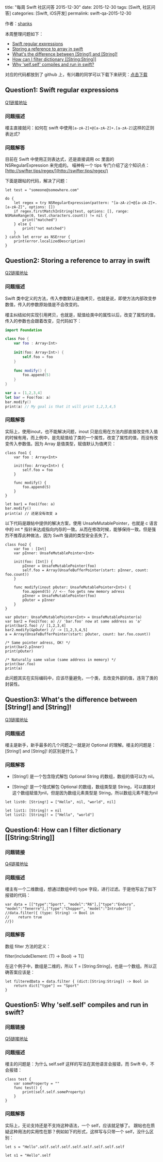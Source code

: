 title: "每周 Swift 社区问答 2015-12-30"
date: 2015-12-30
tags: [Swift, 社区问答]
categories: [Swift, iOS开发]
permalink: swift-qa-2015-12-30


作者：[shanks](http://codebuild.me)

本周整理问题如下：

* [Swift regular expressions](#Q1)
* [Storing a reference to array in swift](#Q2)
* [What's the difference between [String!] and [String]!](#Q3)
* [How can I filter dictionary \[\[String:String\]\]](#Q4)
* [Why 'self.self' compiles and run in swift?](#Q5)


对应的代码都放到了 github 上，有兴趣的同学可以下载下来研究：[点击下载](https://github.com/SwiftGGTeam/SwiftCommunityWeeklyQA/tree/master/20151230/%E6%AF%8F%E5%91%A8%20Swift%20%E7%A4%BE%E5%8C%BA%E9%97%AE%E7%AD%9420151230.playground)

<!--more-->

<a name="Q1"></a>

## Question1: Swift regular expressions

[Q1链接地址](http://stackoverflow.com/questions/34459701/swift-regular-expressions)



### 问题描述

楼主直接就问：如何在 swift 中使用`[a-zA-Z]+@[a-zA-Z]+.[a-zA-Z]`这样的正则表达式?


### 问题解答

目前在 Swift 中使用正则表达式，还是直接调用 oc 里面的 NSRegularExpression 来完成的。
喵神有一个 tips 专门介绍了这个知识点：
[http://swifter.tips/regex/](http://swifter.tips/regex/)

下面是跟帖的代码，解决了问题：

```
let test = "someone@somewhere.com"

do {
    let regex = try NSRegularExpression(pattern: "[a-zA-z]+@[a-zA-Z]+.[a-zA-Z]", options: [])
    if regex.firstMatchInString(test, options: [], range: NSMakeRange(0, test.characters.count)) != nil {
        print("matched")
    } else {
        print("not matched")
    }
} catch let error as NSError {
    print(error.localizedDescription)
}
```


<a name="Q2"></a>

## Question2: Storing a reference to array in swift

[Q2链接地址](http://stackoverflow.com/questions/34486043/storing-a-reference-to-array-in-swift)



### 问题描述

Swift 类中定义的方法，传入参数默认是值拷贝，也就是说，即使方法内部改变参数值，传入的参数原始值是不会改变的。

楼主纠结如何实现引用拷贝，也就是，赋值给类中的属性以后，改变了属性的值，传入的参数也会跟着改变，见代码如下：

``` swift
import Foundation

class Foo {
    var foo : Array<Int>
    
    init(foo: Array<Int>) {
        self.foo = foo
    }
    
    func modify() {
        foo.append(5)
    }
}

var a = [1,2,3,4]
let bar = Foo(foo: a)
bar.modify()
print(a) // My goal is that it will print 1,2,3,4,5
```


### 问题解答

实际上，使用inout，也不能解决问题，inout 只是应用在方法内部直接改变传入值的时候有用，而上例中，是先赋值给了类的一个属性，改变了属性的值，而没有改变传入参数值。因为 Array<Int> 是值类型，赋值默认为值拷贝：


```
class Foo1 {
    var foo : Array<Int>
    
    init(foo: Array<Int>) {
        self.foo = foo
    }
    
    func modify() {
        foo.append(5)
    }
}

let bar1 = Foo1(foo: a)
bar.modify()
print(a) // 还是没有改变 a

```

以下代码是跟帖中提供的解决方案，使用 UnsafeMutablePointer<Int>，也就是 c 语言中的 int * 指针来达成指向内存的一致。从而在修改时候，能够保持一致。但是强烈不推荐此种做法，因为 Swift 强调的类型安全丢失了。

```
class Foo2 {
    var foo : [Int]
    var pInner: UnsafeMutablePointer<Int>
    
    init(foo: [Int]) {
        pInner = UnsafeMutablePointer(foo)
        self.foo = Array(UnsafeBufferPointer(start: pInner, count: foo.count))
    }
    
    func modify(inout pOuter: UnsafeMutablePointer<Int>) {
        foo.append(5) // <-- foo gets new memory adress
        pInner = UnsafeMutablePointer(foo)
        pOuter = pInner
    }
}

var pOuter: UnsafeMutablePointer<Int> = UnsafeMutablePointer(a)
var bar2 = Foo2(foo: a) // 'bar.foo' now at same address as 'a'
print(bar2.foo) // [1,2,3,4]
bar2.modify(&pOuter) // -> [1,2,3,4,5]
a = Array(UnsafeBufferPointer(start: pOuter, count: bar.foo.count))

/* Same pointer adress, OK! */
print(bar2.pInner)
print(pOuter)

/* Naturally same value (same address in memory) */
print(bar.foo)
print(a)
```

此问题其实在实际编码中，应该尽量避免，一个类，去改变外部的值，违背了类的封装性。

<a name="Q3"></a>

## Question3: What's the difference between [String!] and [String]!

[Q3链接地址](http://stackoverflow.com/questions/34485421/whats-the-difference-between-string-and-string-swift)

### 问题描述

楼主是新手，新手最多的几个问题之一就是对 Optional 的理解。楼主的问题是：
[String!] and [String]! 的区别是什么？

### 问题解答

* [String!] 是一个包含隐式解包 Optional String 的数组，数组的值可以为 nil。

* [String]! 是一个隐式解包 Optional 的数组，数组类型是 String，可以直接对这个数组赋值为nil，但是因为数组元素类型是 String，所以数组元素不能为nil

```
let list0: [String!] = ["Hello", nil, "world", nil]

let list1: [String]! = nil
let list2: [String]! = ["Hello", "world"]
```



<a name="Q4"></a>

## Question4: How can I filter dictionary [[String:String]]

### 问题链接

[Q4链接地址](http://stackoverflow.com/questions/34483418/how-can-i-filter-dictionary-stringstring)

### 问题描述
楼主有一个二维数组，想通过数组中的 type 字段，进行过滤。于是他写出了如下报错的代码：

```
var data = [["type":"Sport", "model":"R6"],["type":"Enduro", "model":"Tenerre"],["type":"Chopper", "model":"Intruder"]]
//data.filter({ (type: String) -> Bool in
//    return true
//})
```


### 问题解答

数组 filter 方法的定义：

filter(includeElement: (T) -> Bool) -> T[]

在这个例子中，数组是二维的，所以 T = [String:String]，也是一个数组。所以正确答案应该是：

```
let filteredData = data.filter { (dict:[String:String]) -> Bool in
    return dict["type"] == "Sport"
}
```


<a name="Q5"></a>

## Question5: Why 'self.self' compiles and run in swift?

### 问题链接

[Q5链接地址](http://stackoverflow.com/questions/34499890/why-self-self-compiles-and-run-in-swift)

### 问题描述
楼主的问题是：为什么 self.self 这样的写法在其他语言会报错，而 Swift 中，不会报错：

```
class test {
    var someProperty = ""
    func test() {
        print(self.self.someProperty)
    }
}
```

### 问题解答

实际上，无论支持还是不支持这种语法，一个 self，应该就足够了。
跟帖也在质疑这种用法的实用性在那？例如如下的形式，这样写与只带一个 self，没什么区别：

```
let s = "Hello".self.self.self.self.self.self.self.self

let s1 = "Hello".self

```












